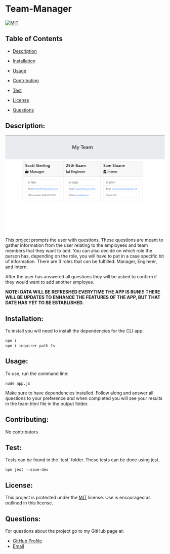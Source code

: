   # Team-Manager

  [![MIT](https://img.shields.io/badge/License-MIT-yellow.svg)](https://opensource.org/licenses/MIT)

  ## Table of Contents

   * [Description](#description) 

   * [Installation](#installation) 

   * [Usage](#usage) 

   * [Contributing](#contributing) 

   * [Test](#test) 

   * [License](#license) 

   * [Questions](#questions) 


  ## Description:
  ![](./lib/Capture.PNG)

  This project prompts the user with questions. These questions are meant to gather information from the user relating to the employees and team members that they want to add. You can also decide on which role the person has, depending on the role, you will have to put in a case specific bit of information. There are 3 roles that can be fulfilled: Manager, Engineer, and Intern.
  
  After the user has answered all questions they will be asked to confirm if they would want to add another employee.

   **NOTE: DATA WILL BE REFRESHED EVERYTIME THE APP IS RUN!!! THERE WILL BE UPDATES TO ENHANCE THE FEATURES OF THE APP, BUT THAT DATE HAS YET TO BE ESTABLISHED.**

  ## Installation: 
  To install you will need to install the dependencies for the CLI app.
  
    npm i 
    npm i inquirer path fs

  ## Usage:
  To use, run the command line:
  
    node app.js 
    
  Make sure to have dependencies installed. Follow along and answer all questions to your preference and when completed you will see your results in the team.html file in the output folder.

  ## Contributing: 
  No contributors

  ## Test: 
  Tests can be found in the 'test' folder. These tests can be done using jest.
  
    npm jest --save-dev

  ## License:  

  This project is protected under the [MIT](https://opensource.org/licenses/MIT) license. Use is encouraged as outlined in this license.

  ## Questions: 
  For questions about the project go to my GitHub page at:
  * [GitHub Profile](https://github.com/Nardacyon)
  * [Email](tingking2019@gmail.com)
